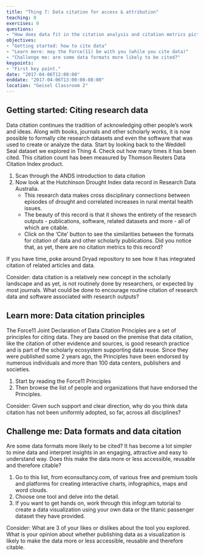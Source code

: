 ```yaml
---
title: "Thing 7: Data citation for access & attribution"
teaching: 0
exercises: 0
questions:
- "How does data fit in the citation analysis and citation metrics pictures?"
objectives:
- "Getting started: how to cite data"
- "Learn more: may the Force(11) be with you (while you cite data)"
- "Challenge me: are some data formats more likely to be cited?"
keypoints:
- "First key point."
date: "2017-04-06T12:00:00"
enddate: "2017-04-06T13:00:00-08:00"
location: "Geisel Classroom 2"
---
```

## Getting started: Citing research data

Data citation continues the tradition of acknowledging other people’s work and ideas. Along with books, journals and other scholarly works, it is now possible to formally cite research datasets and even the software that was used to create or analyze the data.
Start by looking back to the Weddell Seal dataset we explored in Thing 4.  Check out how many times it has been cited. This citation count has been measured by Thomson Reuters Data Citation Index product.

1. Scan through the ANDS introduction to data citation
2. Now look at the Hutchinson Drought Index data record in Research Data Australia.
   - This research data makes cross disciplinary connections between episodes of drought and correlated increases in rural mental health issues.
   - The beauty of this record is that it shows the entirety of the research outputs - publications, software, related datasets and more - all of which are citable.
   - Click on the ‘Cite’ button to see the similarities between the formats for citation of data and other scholarly publications.  Did you notice that, as yet, there are no citation metrics to this record?

If you have time, poke around Dryad repository to see how it has integrated citation of related articles and data.

Consider: data citation is a relatively new concept in the scholarly landscape and as yet, is not routinely done by researchers, or expected by most journals. What could be done to encourage routine citation of research data and software associated with research outputs?

## Learn more: Data citation principles

The Force11 Joint Declaration of Data Citation Principles are a set of principles for citing data. They are based on the premise that data citation, like the citation of other evidence and sources, is good research practice and is part of the scholarly ecosystem supporting data reuse.
Since they were published some 2 years ago, the Principles have been endorsed by numerous individuals and more than 100 data centers, publishers and societies.

1. Start by reading the Force11 Principles
2. Then browse the list of people and organizations that have endorsed the Principles.

Consider: Given such support and clear direction, why do you think data citation has not been uniformly adopted, so far, across all disciplines?

## Challenge me: Data formats and data citation

Are some data formats more likely to be cited?
It has become a lot simpler to mine data and interpret insights in an engaging, attractive and easy to understand way. Does this make the data more or less accessible, reusable and therefore citable?

1. Go to this list, from econsultancy.com, of various free and premium tools and platforms for creating interactive charts, infographics, maps and word clouds.
2. Choose one tool and delve into the detail.
3. If you want to get hands on, work through this infogr.am tutorial to create a data visualization using your own data or the titanic passenger dataset they have provided.

Consider:
What are 3 of your likes or dislikes about the tool you explored.
What is your opinion about whether publishing data as a visualization is likely to make the data more or less accessible, reusable and therefore citable.

